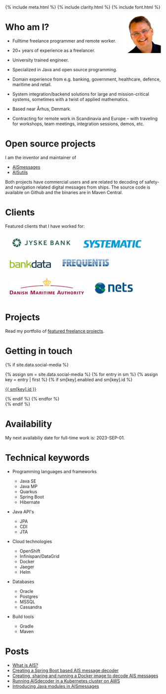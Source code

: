{% include meta.html %}
{% include clarity.html %}
{% include font.html %}

<img src="images/tbs.webp" style="float: right" width="25%" height="25%" />

# Who am I?

* Fulltime freelance programmer and remote worker.
  
* 20+ years of experience as a freelancer.

* University trained engineer.

* Specialized in Java and open source programming. 

* Domain experience from e.g. banking, government, healthcare, defence, maritime and retail.

* System integration/backend solutions for large and mission-critical systems, sometimes with a twist of applied mathematics.

* Based near Århus, Denmark.

* Contracting for remote work in Scandinavia and Europe – with traveling for workshops, team meetings, integration sessions, demos, etc.

# Open source projects

I am the inventor and maintainer of 

- [AISmessages](https://github.com/tbsalling/aismessages)
- [AISutils](https://github.com/tbsalling/aisutils)

Both projects have commercial users and are related to decoding of safety- and navigation related digital messages from ships. The source code is available on Github and the binaries are in Maven Central.

# Clients

Featured clients that I have worked for:

<img src="images/logo_jb.jpg" style="margin: 15px 15px 15px 15px" />
<img src="images/logo_systematic.jpg" style="margin: 15px 15px 15px 15px" />
<img src="images/logo_bankdata.jpg" style="margin: 15px 15px 15px 15px" />
<img src="images/logo_frequentis.jpg" style="margin: 15px 15px 15px 15px" />
<img src="images/logo_dma.jpg" style="margin: 15px 15px 15px 15px" />
<img src="images/logo_nets.jpg" style="margin: 15px 15px 15px 15px" />

# Projects

Read my portfolio of [featured freelance projects](clients.md).

# Getting in touch

{% if site.data.social-media %}
<div id="social-media">
    {% assign sm = site.data.social-media %}
    {% for entry in sm %}
        {% assign key = entry | first %}
        {% if sm[key].enabled and sm[key].id %}
            <p><a href="{{ sm[key].href }}{{ sm[key].id }}" title="{{ sm[key].title }}"><i class="fa fa-xl {{ sm[key].fa-icon }}"></i> {{ sm[key].id }}</a></p>
        {% endif %}
    {% endfor %}
</div>
{% endif %}

# Availability

My next availabiliy date for full-time work is: 2023-SEP-01.

# Technical keywords

* Programming languages and frameworks
    * Java SE
    * Java MP
    * Quarkus
    * Spring Boot
    * Hibernate

* Java API's 
    * JPA
    * CDI
    * JTA

* Cloud technologies
    * OpenShift
    * Infinispan/DataGrid
    * Docker
    * Jaeger
    * Helm

* Databases
    * Oracle
    * Postgres
    * MSSQL
    * Cassandra

* Build tools
    * Gradle
    * Maven

# Posts

* [What is AIS?](./blog_000_ais.html)
* [Creating a Spring Boot based AIS message decoder](./blog_001_ais_decoder_spring_boot.html)
* [Creating, sharing and running a Docker image to decode AIS messages](./blog_002_ais_decoder_docker.html)
* [Running AISdecoder in a Kubernetes cluster on AWS](./blog_003_ais_decoder_kubernetes.html)
* [Introducing Java modules in AISmessages](./blog_004_ais_messages_java_modules.html)